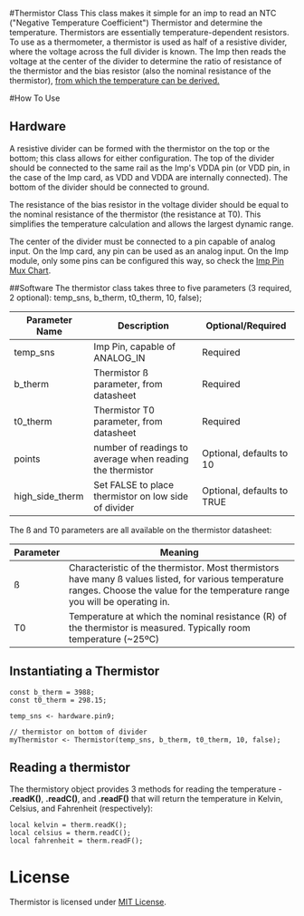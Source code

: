 #Thermistor Class
This class makes it simple for an imp to read an NTC ("Negative Temperature Coefficient") Thermistor and determine the temperature. Thermistors are essentially temperature-dependent resistors. To use as a thermometer, a thermistor is used as half of a resistive divider, where the voltage across the full divider is known. The Imp then reads the voltage at the center of the divider to determine the ratio of resistance of the thermistor and the bias resistor (also the nominal resistance of the thermistor), [from which the temperature can be derived.](http://en.wikipedia.org/wiki/Thermistor)


#How To Use
## Hardware
A resistive divider can be formed with the thermistor on the top or the bottom; this class allows for either configuration. The top of the divider should be connected to the same rail as the Imp's VDDA pin (or VDD pin, in the case of the Imp card, as VDD and VDDA are internally connected). The bottom of the divider should be connected to ground.

The resistance of the bias resistor in the voltage divider should be equal to the nominal resistance of the thermistor (the resistance at T0).  This simplifies the temperature calculation and allows the largest dynamic range.

The center of the divider must be connected to a pin capable of analog input. On the Imp card, any pin can be used as an analog input. On the Imp module, only some pins can be configured this way, so check the [Imp Pin Mux Chart](http://electricimp.com/docs/hardware/imp/pinmux/).

##Software
The thermistor class takes three to five parameters (3 required, 2 optional):
temp_sns, b_therm, t0_therm, 10, false);

| Parameter Name | Description | Optional/Required |
|----------------|-------------|-------------------|
| temp_sns | Imp Pin, capable of ANALOG_IN | Required |
| b_therm | Thermistor ß parameter, from datasheet | Required |
| t0_therm | Thermistor T0 parameter, from datasheet | Required |
| points | number of readings to average when reading the thermistor | Optional, defaults to 10 |
| high_side_therm | Set FALSE to place thermistor on low side of divider | Optional, defaults to TRUE |

The ß and T0 parameters are all available on the thermistor datasheet:

| Parameter | Meaning |
|-----------|---------|
| ß | Characteristic of the thermistor. Most thermistors have many ß values listed, for various temperature ranges. Choose the value for the temperature range you will be operating in. |
| T0 | Temperature at which the nominal resistance (R) of the thermistor is measured. Typically room temperature (~25ºC) |

## Instantiating a Thermistor

```
const b_therm = 3988;
const t0_therm = 298.15;

temp_sns <- hardware.pin9;

// thermistor on bottom of divider
myThermistor <- Thermistor(temp_sns, b_therm, t0_therm, 10, false);
```

## Reading a thermistor
The thermistory object provides 3 methods for reading the temperature - **.readK()**, **.readC()**, and **.readF()** that will return the temperature in Kelvin, Celsius, and Fahrenheit (respectively):

```
local kelvin = therm.readK();
local celsius = therm.readC();
local fahrenheit = therm.readF();
```

# License
Thermistor is licensed under [MIT License](./LICENSE).

